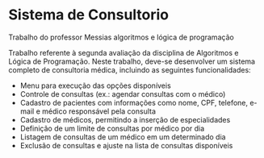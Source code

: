 # Sistema de Consultorio 
Trabalho do professor Messias algoritmos e lógica de programação


Trabalho referente à segunda avaliação da disciplina de Algoritmos e Lógica de Programação. Neste trabalho, deve-se desenvolver um sistema completo de consultoria médica, incluindo as seguintes funcionalidades:

- Menu para execução das opções disponíveis
- Controle de consultas (ex.: agendar consultas com o médico)
- Cadastro de pacientes com informações como nome, CPF, telefone, e-mail e médico responsável pela consulta
- Cadastro de médicos, permitindo a inserção de especialidades
- Definição de um limite de consultas por médico por dia
- Listagem de consultas de um médico em um determinado dia
- Exclusão de consultas e ajuste na lista de consultas disponíveis
